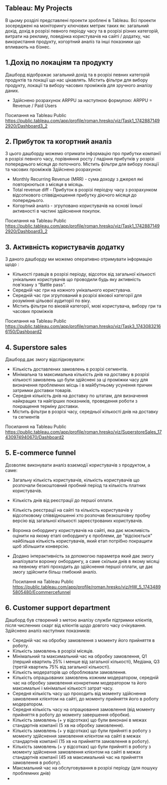 ## Tableau: My Projects
В цьому розділі представлені проекти зроблені в Tableau. Всі проекти зосереджені на моніторингу ключових метрик таких як: загальний дохід, дохід в розрізі певного періоду часу та в розрізі різних категорій, витрати на рекламу, поведінка користувачів на сайті / додатку, час використання продукту, когортний аналіз та інші показники що впливають на бізнес.

## 1.Дохід по локаціям та продукту
Дашборд відображає загальний дохід та в розрізі певних категорій продуктів та локації що нас цікавлять. Містить фільтри для вибору продукту, локації та вибору часових проміжків для зручного аналізу даних.
- Здійснено розрахунок ARPPU за наступною формулою:
  ARPPU = Revenue / Paid Users


Посилання на Tableau Public 
https://public.tableau.com/app/profile/roman.hresko/viz/Task1_17428871492920/Dashboard3_2








## 2. Прибуток та когортний аналіз
З цього дашборду можемо отримати інформацію про прибутки компанії в розрізі певного часу, порівняння росту / падіння прибутків у розрізі попереднього місяця до поточного.  Містить фільтри для вибору локації та часових проміжків
Здійснено розрахунок:
 - Monthly Recurring Revenue (MRR) - сума доходу з джерел які повторюються з місяця в місяць.
 - Total revenue diff - Прибуток в розрізі періодчу часу з розрахунком відсоткового співвідношення прибутку діючого місяця до попереднього.
 - Когортний аналіз - згруповано користувачів на основі їхньої активності в частині здійснення покупок.
  
Посилання на Tableau Public 
https://public.tableau.com/app/profile/roman.hresko/viz/Task1_17428871492920/Dashboard3_2



## 3. Активність користувачів додатку
З даного дашборду ми можемо оперативно отримувати інформацію щодо :
- Кількості гравців в розрізі періоду, відсоток від загальної кількості унікальних користувачів що проводили будь яку активність пов'язану з “Battle pass”.
- Середній час гри на кожного унікального користувача.
- Середній час гри згрупований в розрізі вікової категорії для розуміння цільової аудиторії по віку.
- Містить фільтри по віковій категорії, мові користувача, вибору гри та часових проміжків

Посилання на Tableau Public 
https://public.tableau.com/app/profile/roman.hresko/viz/Task3_17430832166150/Dashboard2

## 4. Superstore sales
Дашборд дає змогу відслідковувати:
- Кількість доставлених замовлень в розрізі сегментів.
- Мінімальна та максимальна кількість днів на доставку в розрізі кількості замовлень що були здійснені за ці проміжки часу для визначення проблемних місць і в майбутньому усунення причин затримки доставки товарів.
- Середня кількість днів на доставку по штатам, для визначення найкращих та найгірших показників, проведення роботи з покращення терміну доставки.
- Містить фільтри в розрізі часу, середньої кількості днів на доставку та сегментів

Посилання на Tableau Public 
https://public.tableau.com/app/profile/roman.hresko/viz/SuperstoreSales_17430974940670/Dashboard2

## 5. E-commerce funnel
Дозволяє виконувати аналіз взаємодії користувачів з продуктом, а саме:
- Загальну кількість користувачів, кількість користувачів що розпочали безкоштовний пробний період та кількість платних користувачів.
- Кількість днів від реєстрації до першої оплати.
- Кількість реєстрації на сайті та кількість користувачів у відсотковому співвідношенні хто розпочав безкоштовну пробну версію від загальної кількості зареєстрованих користувачів.
- Воронка онбордингу користувачів на сайті, яка дає можливість оцінити на якому етапі онбордингу є проблеми, де "відсіюється" найбільша кількість користувачів, який етап потрібно покращити щоб збільшити конверсію.
- Додано інтерактивність за допомогою параметра який дає змогу аналізувати воронку онбордингу, а саме скільки днів в якому місяці на певному етапі проходить до здійснення першої оплати, це дає змогу здійснити більш глибокий аналіз.

  Посилання на Tableau Public
https://public.tableau.com/app/profile/roman.hresko/viz/HW_5_17434895805480/Ecommercefunnel


## 6. Customer support department
Дашборд був створений з метою аналізу служби підтримки клієнтів, після численних скарг від клієнтів щодо довгого часу очікування.
Здійснено аналіз наступних показників:
- Середній час на обробку замовлення з моменту його прийняття в роботу.
- Кількість замовлень в розрізі місяців.
- Мінімальний та максимальний час на обробку замовлення, Q1 (перший квартиль 25% і менше від загальної кількості), Медіана, Q3 (третій квартиль 75% від загальної кількості).
- Кількість модераторів що оброблювали замовлення.
- Кількість опрацьованих замовлень кожним модератором, середній час на обробку замовлення конкретним модератором та його максимальні і мінімальні кількості затрат часу.
- Середня кількість часу що проходить від моменту здійснення замовлення клієнтом на сайті, до моменту прийняття його в роботу модератором.
- Середня кількість часу на опрацювання замовлення (від моменту прийняття в роботу до моменту завершення обробки).
- Кількість замовлень (+ у відсотках) що були виконані в межах стандартнів компанії (5 хв на обробку замовлення).
- Кількість замовлень (+ у відсотках) що були прийняті в роботу з моменту здійснення замовлення клієнтом на сайті в межах стандартнів компанії (15 хв на прийняття замовлення в роботу).
- Кількість замовлень (+ у відсотках) що були прийняті в роботу з моменту здійснення замовлення клієнтом на сайті в межах стандартнів компанії (45 хв  максимальний час на прийняття замовлення в роботу).
- Максмальний час на обслуговування в розрізі періоду (для пошуку проблемних днів)
- 




